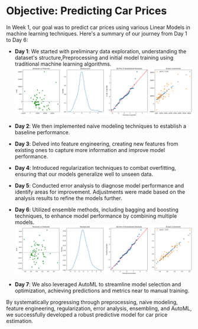 # Objective: Predicting Car Prices

In Week 1, our goal was to predict car prices using various Linear Models in machine learning techniques. Here's a summary of our journey from Day 1 to Day 6:

- **Day 1**: We started with preliminary data exploration, understanding the dataset's structure,Preprocessing and initial model training using traditional machine learning algorithms.
  ![Day 1 Report](Day1-report.png)

- **Day 2**: We then implemented naive modeling techniques to establish a baseline performance.
  
- **Day 3**: Delved into feature engineering, creating new features from existing ones to capture more information and improve model performance.

- **Day 4**: Introduced regularization techniques to combat overfitting, ensuring that our models generalize well to unseen data.

- **Day 5**: Conducted error analysis to diagnose model performance and identify areas for improvement. Adjustments were made based on the analysis results to refine the models further.

- **Day 6**: Utilized ensemble methods, including bagging and boosting techniques, to enhance model performance by combining multiple models.
  ![Day 6 Ensemble Report](Day6-ensembling-Report.png)
  
- **Day 7**: We also leveraged AutoML to streamline model selection and optimization, achieving predictions and metrics near to manual training.

By systematically progressing through preprocessing, naive modeling, feature engineering, regularization, error analysis, ensembling, and AutoML, we successfully developed a robust predictive model for car price estimation.
